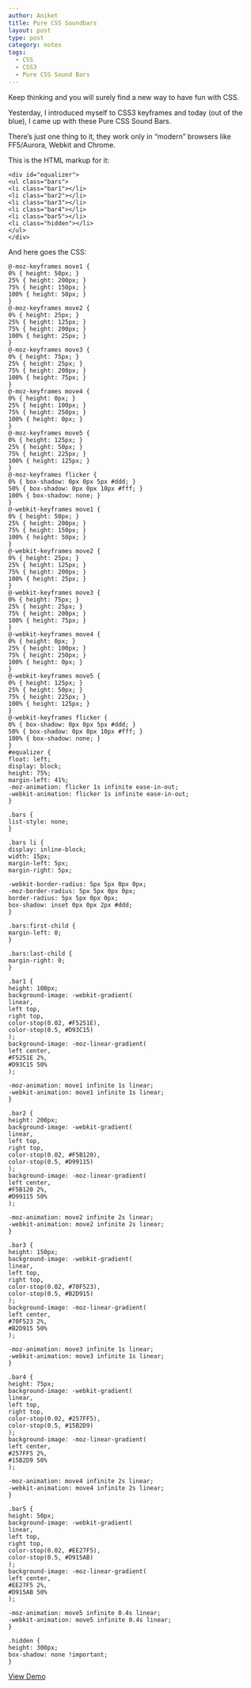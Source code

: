 ```yaml
---
author: Aniket
title: Pure CSS Soundbars
layout: post
type: post
category: notes
tags:
  - CSS
  - CSS3
  - Pure CSS Sound Bars
---
```

Keep thinking and you will surely find a new way to have fun with CSS.

Yesterday, I introduced myself to CSS3 keyframes and today (out of the blue), I came up with these Pure CSS Sound Bars.

There’s just one thing to it, they work only in “modern” browsers like FF5/Aurora, Webkit and Chrome.

This is the HTML markup for it:

    <div id="equalizer">
    <ul class="bars">
    <li class="bar1"></li>
    <li class="bar2"></li>
    <li class="bar3"></li>
    <li class="bar4"></li>
    <li class="bar5"></li>
    <li class="hidden"></li>
    </ul>
    </div>
    

And here goes the CSS:

    @-moz-keyframes move1 {
    0% { height: 50px; }
    25% { height: 200px; }
    75% { height: 150px; }
    100% { height: 50px; }
    }
    @-moz-keyframes move2 {
    0% { height: 25px; }
    25% { height: 125px; }
    75% { height: 200px; }
    100% { height: 25px; }
    }
    @-moz-keyframes move3 {
    0% { height: 75px; }
    25% { height: 25px; }
    75% { height: 200px; }
    100% { height: 75px; }
    }
    @-moz-keyframes move4 {
    0% { height: 0px; }
    25% { height: 100px; }
    75% { height: 250px; }
    100% { height: 0px; }
    }
    @-moz-keyframes move5 {
    0% { height: 125px; }
    25% { height: 50px; }
    75% { height: 225px; }
    100% { height: 125px; }
    }
    @-moz-keyframes flicker {
    0% { box-shadow: 0px 0px 5px #ddd; }
    50% { box-shadow: 0px 0px 10px #fff; }
    100% { box-shadow: none; }
    }
    @-webkit-keyframes move1 {
    0% { height: 50px; }
    25% { height: 200px; }
    75% { height: 150px; }
    100% { height: 50px; }
    }
    @-webkit-keyframes move2 {
    0% { height: 25px; }
    25% { height: 125px; }
    75% { height: 200px; }
    100% { height: 25px; }
    }
    @-webkit-keyframes move3 {
    0% { height: 75px; }
    25% { height: 25px; }
    75% { height: 200px; }
    100% { height: 75px; }
    }
    @-webkit-keyframes move4 {
    0% { height: 0px; }
    25% { height: 100px; }
    75% { height: 250px; }
    100% { height: 0px; }
    }
    @-webkit-keyframes move5 {
    0% { height: 125px; }
    25% { height: 50px; }
    75% { height: 225px; }
    100% { height: 125px; }
    }
    @-webkit-keyframes flicker {
    0% { box-shadow: 0px 0px 5px #ddd; }
    50% { box-shadow: 0px 0px 10px #fff; }
    100% { box-shadow: none; }
    }
    #equalizer {
    float: left;
    display: block;
    height: 75%;
    margin-left: 41%;
    -moz-animation: flicker 1s infinite ease-in-out;
    -webkit-animation: flicker 1s infinite ease-in-out;
    }
    
    .bars {
    list-style: none;
    }
    
    .bars li {
    display: inline-block;
    width: 15px;
    margin-left: 5px;
    margin-right: 5px;
    
    -webkit-border-radius: 5px 5px 0px 0px;
    -moz-border-radius: 5px 5px 0px 0px;
    border-radius: 5px 5px 0px 0px;
    box-shadow: inset 0px 0px 2px #ddd;
    }
    
    .bars:first-child {
    margin-left: 0;
    }
    
    .bars:last-child {
    margin-right: 0;
    }
    
    .bar1 {
    height: 100px;
    background-image: -webkit-gradient(
    linear,
    left top,
    right top,
    color-stop(0.02, #F5251E),
    color-stop(0.5, #D93C15)
    );
    background-image: -moz-linear-gradient(
    left center,
    #F5251E 2%,
    #D93C15 50%
    );
    
    -moz-animation: move1 infinite 1s linear;
    -webkit-animation: move1 infinite 1s linear;
    }
    
    .bar2 {
    height: 200px;
    background-image: -webkit-gradient(
    linear,
    left top,
    right top,
    color-stop(0.02, #F5B120),
    color-stop(0.5, #D99115)
    );
    background-image: -moz-linear-gradient(
    left center,
    #F5B120 2%,
    #D99115 50%
    );
    
    -moz-animation: move2 infinite 2s linear;
    -webkit-animation: move2 infinite 2s linear;
    }
    
    .bar3 {
    height: 150px;
    background-image: -webkit-gradient(
    linear,
    left top,
    right top,
    color-stop(0.02, #70F523),
    color-stop(0.5, #B2D915)
    );
    background-image: -moz-linear-gradient(
    left center,
    #70F523 2%,
    #B2D915 50%
    );
    
    -moz-animation: move3 infinite 1s linear;
    -webkit-animation: move3 infinite 1s linear;
    }
    
    .bar4 {
    height: 75px;
    background-image: -webkit-gradient(
    linear,
    left top,
    right top,
    color-stop(0.02, #257FF5),
    color-stop(0.5, #15B2D9)
    );
    background-image: -moz-linear-gradient(
    left center,
    #257FF5 2%,
    #15B2D9 50%
    );
    
    -moz-animation: move4 infinite 2s linear;
    -webkit-animation: move4 infinite 2s linear;
    }
    
    .bar5 {
    height: 50px;
    background-image: -webkit-gradient(
    linear,
    left top,
    right top,
    color-stop(0.02, #EE27F5),
    color-stop(0.5, #D915AB)
    );
    background-image: -moz-linear-gradient(
    left center,
    #EE27F5 2%,
    #D915AB 50%
    );
    
    -moz-animation: move5 infinite 0.4s linear;
    -webkit-animation: move5 infinite 0.4s linear;
    }
    
    .hidden {
    height: 300px;
    box-shadow: none !important;
    }

[View Demo][1]

 [1]: https://developer.mozilla.org/en-US/demos/detail/pure-css-sound-bars/launch "Pure CSS Sound Bars"